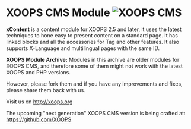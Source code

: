 # XOOPS CMS Module   ![XOOPS CMS](https://avatars2.githubusercontent.com/u/12771439?v=3&s=200)

**xContent** is a content module for XOOPS 2.5 and later, it uses the latest techniques to hone easy to present content on a standard page.
It has linked blocks and all the accessories for Tag and other features. It also supports X-Language and multilingual pages with the same ID.

**XOOPS Module Archive:** Modules in this archive are older modules for XOOPS CMS, and therefore some of them might not work with the latest XOOPS and PHP versions. 

However, please fork them and if you have any improvements and fixes, please share them back with us. 

Visit us on http://xoops.org

The upcoming "next generation" XOOPS CMS version is being crafted at: https://github.com/XOOPS
